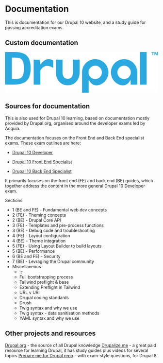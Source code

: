 # Documentation

This is documentation for our Drupal 10 website, and a study guide for passing accreditation exams.

## Custom documentation

![Drupal logo](image.png)

## Sources for documentation

This is also used for Drupal 10 learning, based on documentation mostly provided by Drupal.org, organised around the developer exams led by Acquia.

The documentation focuses on the Front End and Back End specialist exams. These exam outlines are here:

- [Drupal 10 Developer](https://docs.acquia.com/acquia-academy/study-guides/d10-certified-developer)

- [Drupal 10 Front End Specialist](https://docs.acquia.com/acquia-academy/study-guides/d10-front-end-specialist)

- [Drupal 10 Back End Specialist](https://docs.acquia.com/acquia-academy/study-guides/backend-specialist)

It primarily focuses on the front end (FE) and back end (BE) guides, which together address the content in the more general Drupal 10 Developer exam.

Sections

- 1 (BE and FE) - Fundamental web dev concepts
- 2 (FE) - Theming concepts
- 2 (BE) - Drupal Core API
- 3 (FE) - Templates and pre-process functions
- 3 (BE) - Debug code and troubleshooting
- 4 (FE) - Layout configuration
- 4 (BE) - Theme integration
- 5 (FE) - Using Layout Builder to build layouts
- 5 (BE) - Performance
- 6 (BE and FE) - Security
- 7 (BE) - Levraging the Drupal community
- Miscellaneous
  - ::
  - Full bootstrapping process
  - Tailwind preflight & base
  - Extending Preflight in Tailwind
  - URL v URI
  - Drupal coding standards
  - Drush
  - Twig syntax and why we use
  - Twig syntax - data sanitisation methods
  - YAML syntax and why we use


## Other projects and resources

[Drupal.org](https://www.drupal.org/docs) - the source of all Drupal knowledge
[Drupalize.me](https://drupalize.me/) - a great paid resource for learning Drupal, it has study guides plus videos for several topics
[Prepare me for Drupal repo](https://github.com/panshulK/prepare-me-for-drupal/blob/main/README.md) - with exam-style questions, for Drupal 8

